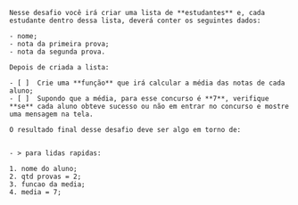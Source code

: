     
    Nesse desafio você irá criar uma lista de **estudantes** e, cada estudante dentro dessa lista, deverá conter os seguintes dados:

    - nome;
    - nota da primeira prova;
    - nota da segunda prova.

    Depois de criada a lista:

    - [ ]  Crie uma **função** que irá calcular a média das notas de cada aluno;
    - [ ]  Supondo que a média, para esse concurso é **7**, verifique **se** cada aluno obteve sucesso ou não em entrar no concurso e mostre uma mensagem na tela.

    O resultado final desse desafio deve ser algo em torno de:


    - > para lidas rapidas:

    1. nome do aluno;
    2. qtd provas = 2;
    3. funcao da media;
    4. media = 7;
